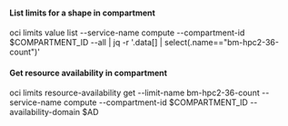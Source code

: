 #### List limits for a shape in compartment
oci limits value list --service-name compute --compartment-id $COMPARTMENT_ID --all | jq -r '.data[] | select(.name=="bm-hpc2-36-count")'

#### Get resource availability in compartment
oci limits resource-availability get --limit-name bm-hpc2-36-count --service-name compute --compartment-id $COMPARTMENT_ID --availability-domain $AD
